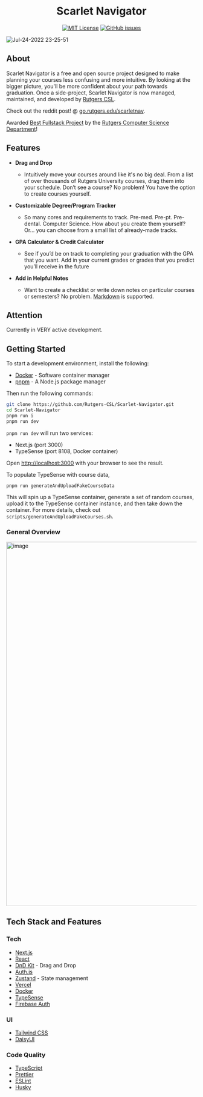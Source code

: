 <h1 align="center">Scarlet Navigator</h1>

<div align="center">

<a href="">[![MIT License](https://img.shields.io/badge/License-MIT-green.svg)](https://choosealicense.com/licenses/mit/)</a>
<a href="">[![GitHub issues](https://img.shields.io/github/issues/Rutgers-CSL/Scarlet-Navigator)](https://github.com/Rutgers-CSL/Scarlet-Navigator/issues)</a>

</div>

![Jul-24-2022 23-25-51](https://user-images.githubusercontent.com/7038712/183774963-b091457b-9010-4d57-8a66-e46ace5b7c76.gif)

## About

Scarlet Navigator is a free and open source project designed to make planning your courses less confusing and more intuitive. By looking at the bigger picture, you'll be more confident about your path towards graduation. Once a side-project, Scarlet Navigator is now managed, maintained, and developed by [Rutgers CSL](https://spec.cs.rutgers.edu/spaces/the-csl/).

Check out the reddit post! @ [go.rutgers.edu/scarletnav](https://go.rutgers.edu/scarletnav).

Awarded [Best Fullstack Project](https://github.com/kevinmonisit/Scarlet-Navigator/assets/7038712/f52cd55d-d7ec-4096-ae14-19067639d780) by the [Rutgers Computer Science Department](https://www.cs.rutgers.edu/)!

## Features

- **Drag and Drop**

  - Intuitively move your courses around like it's no big deal. From a list of over thousands of Rutgers University courses, drag them into your schedule. Don’t see a course? No problem! You have the option to create courses yourself.

- **Customizable Degree/Program Tracker**

  - So many cores and requirements to track. Pre-med. Pre-pt. Pre-dental. Computer Science. How about you create them yourself? Or… you can choose from a small list of already-made tracks.

- **GPA Calculator & Credit Calculator**

  - See if you’d be on track to completing your graduation with the GPA that you want. Add in your current grades or grades that you predict you’ll receive in the future

- **Add in Helpful Notes**

  - Want to create a checklist or write down notes on particular courses or semesters? No problem. [Markdown](https://www.markdownguide.org/cheat-sheet/) is supported.

## Attention

Currently in VERY active development.

## Getting Started

To start a development environment, install the following:

- [Docker](https://docs.docker.com/desktop/setup/install/mac-install/) - Software container manager
- [pnpm](https://pnpm.io/installation) - A Node.js package manager

Then run the following commands:

```bash
git clone https://github.com/Rutgers-CSL/Scarlet-Navigator.git
cd Scarlet-Navigator
pnpm run i
pnpm run dev
```

`pnpm run dev` will run two services:

- Next.js (port 3000)
- TypeSense (port 8108, Docker container)

Open [http://localhost:3000](http://localhost:3000) with your browser to see the result.

To populate TypeSense with course data,

```
pnpm run generateAndUploadFakeCourseData
```

This will spin up a TypeSense container, generate a set of random courses, upload it to the TypeSense container instance, and then take down the container. For more details, check out `scripts/generateAndUploadFakeCourses.sh`.

### General Overview

<img width="962" alt="image" src="https://github.com/user-attachments/assets/03c8cf0d-a562-48a8-b7e0-0c241907bf1a" />

## Tech Stack and Features

### Tech

- [Next.js](Next.js)
- [React]()
- [DnD Kit]() - Drag and Drop
- [Auth.js]()
- [Zustand](https://github.com/pmndrs/zustand) - State management
- [Vercel]()
- [Docker]()
- [TypeSense]()
- [Firebase Auth]()

### UI

- [Tailwind CSS]()
- [DaisyUI]()

### Code Quality

- [TypeScript](Typescript)
- [Prettier](Prettier)
- [ESLint](ESLint)
- [Husky]()

